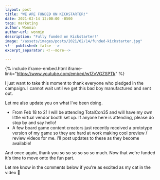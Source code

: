 ```yaml
---
layout: post
title: "WE ARE FUNDED ON KICKSTARTER!"
date: 2021-02-14 12:00:00 -0500
tags: marketing
author: Wonmin
author-url: wonmin
description: "Fully funded on Kickstarter!"
image: "/assets/images/posts/2021/02/14/funded-kickstarter.jpg"
<!-- published: false -->
excerpt_separator: <!--more-->

---
```


{% include iframe-embed.html iframe-link="https://www.youtube.com/embed/w1ZvVGZSPTk" %}

I just want to take this moment to thank everyone who pledged in the campaign. I cannot wait until we get this bad boy manufactured and sent out.

<!--more-->

Let me also update you on what I've been doing.

* From Feb 18 to 21 I will be attending TotalCon35 and will have my own little virtual vendor booth set up. If anyone here is attending, please do stop by and say hello!
* A few board game content creators just recently received a prototype version of my game so they are hard at work making cool preview / review videos for me. I'll post updates to these as they become available!

And once again, thank you so so so so so so much. Now that we're funded it's time to move onto the fun part.

Let me know in the comments below if you're as excited as my cat in the video 🤣
